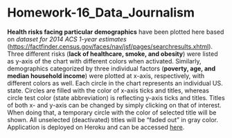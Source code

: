 # Homework-16_Data_Journalism
<p><strong>Health risks facing particular demographics</strong> have been plotted here based on <i>dataset for 2014 ACS 1-year estimates</i> (<a href="https://factfinder.census.gov/faces/nav/jsf/pages/searchresults.xhtml">https://factfinder.census.gov/faces/nav/jsf/pages/searchresults.xhtml</a>). Three different risks (<strong>lack of healthcare, smoke, and obesity</strong>) were listed as y-axis of the chart with different colors when activated. Similarly, demographics categorized by three individual factors (<strong>poverty, age, and median household income</strong>) were plotted at x-axis, respectively, with different colors as well. Each circle in the chart represents an individual US. state. Circles are filled with the color of x-axis ticks and titles, whereas circle test color (state abbreviation) is reflecting y-axis ticks and titles. Titles of both x- and y-axis can be changed by simply clicking on that of interest. When doing that, a temporary circle with the color of selected title will be shown. All unselected (deactivated) titles will be “faded out” in gray color. Application is deployed on Heroku and can be accessed <a href="https://koudash-datajournalism.herokuapp.com/">here</a>.
